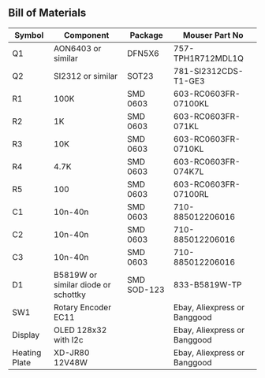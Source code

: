 ## Bill of Materials

Symbol | Component | Package | Mouser Part No
---- | ------------ | ------------ | ------------
Q1 | AON6403 or similar | DFN5X6 | 757-TPH1R712MDL1Q
Q2 | SI2312 or similar | SOT23 | 781-SI2312CDS-T1-GE3
R1 | 100K | SMD 0603 | 603-RC0603FR-07100KL
R2 |   1K | SMD 0603 | 603-RC0603FR-071KL
R3 |  10K | SMD 0603 | 603-RC0603FR-0710KL
R4 | 4.7K | SMD 0603 | 603-RC0603FR-074K7L
R5 |  100 | SMD 0603 | 603-RC0603FR-07100RL
C1 | 10n-40n | SMD 0603 | 710-885012206016
C2 | 10n-40n | SMD 0603 | 710-885012206016
C3 | 10n-40n | SMD 0603 | 710-885012206016
D1 | B5819W or similar diode or schottky | SMD SOD-123 | 833-B5819W-TP
SW1 | Rotary Encoder EC11 | | Ebay, Aliexpress or Banggood 
Display | OLED 128x32 with I2c | | Ebay, Aliexpress or Banggood 
Heating Plate | XD-JR80 12V48W | | Ebay, Aliexpress or Banggood 
